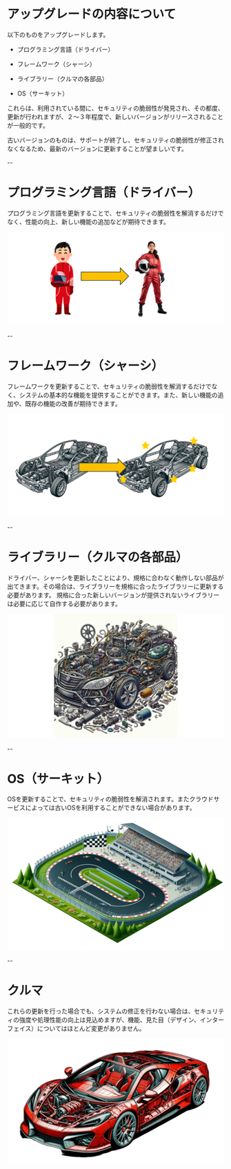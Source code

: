  # アップグレードの内容について
 
以下のものをアップグレードします。

- プログラミング言語（ドライバー）

- フレームワーク（シャーシ）

- ライブラリー（クルマの各部品）

- OS（サーキット）

これらは、利用されている間に、セキュリティの脆弱性が発見され、その都度、更新が行われますが、２〜３年程度で、新しいバージョンがリリースされることが一般的です。

古いバージョンのものは、サポートが終了し、セキュリティの脆弱性が修正されなくなるため、最新のバージョンに更新することが望ましいです。

--

# プログラミング言語（ドライバー）

プログラミング言語を更新することで、セキュリティの脆弱性を解消するだけでなく、性能の向上、新しい機能の追加などが期待できます。

![イラスト4](./images/image09.png)

--

# フレームワーク（シャーシ）

フレームワークを更新することで、セキュリティの脆弱性を解消するだけでなく、システムの基本的な機能を提供することができます。また、新しい機能の追加や、既存の機能の改善が期待できます。

![イラスト4](./images/image08.png)

--

# ライブラリー（クルマの各部品）

ドライバー、シャーシを更新したことにより、規格に合わなく動作しない部品が出てきます。その場合は、ライブラリーを規格に合ったライブラリーに更新する必要があります。
規格に合った新しいバージョンが提供されないライブラリーは必要に応じて自作する必要があります。

![イラスト4](./images/image10.png)

--

# OS（サーキット）

OSを更新することで、セキュリティの脆弱性を解消されます。またクラウドサービスによっては古いOSを利用することができない場合があります。

![イラスト4](./images/image03.png)

--

# クルマ

これらの更新を行った場合でも、システムの修正を行わない場合は、セキュリティの強度や処理性能の向上は見込めますが、機能、見た目（デザイン、インターフェイス）についてはほとんど変更がありません。

![イラスト4](./images/image04.png)
